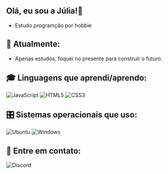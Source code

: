 ## Olá, eu sou a Júlia!👋
- Estudo programção por hobbie

## 🔭 Atualmente:
- Apenas estudos, foquei no presente para construir o futuro.

## 🎓 Linguagens que aprendi/aprendo:
![JavaScript](https://img.shields.io/badge/JavaScript-F7DF1E?style=for-the-badge&logo=javascript&logoColor=black)
![HTML5](https://img.shields.io/badge/HTML5-E34F26?style=for-the-badge&logo=html5&logoColor=white)
![CSS3](https://img.shields.io/badge/CSS3-1572B6?style=for-the-badge&logo=css3&logoColor=white)


## 🎛️ Sistemas operacionais que uso:
![Ubuntu](https://img.shields.io/badge/Ubuntu-E95420?style=for-the-badge&logo=ubuntu&logoColor=white)
![Windows](https://img.shields.io/badge/Windows-0078D6?style=for-the-badge&logo=windows&logoColor=white)

## 💬 Entre em contato:
![Discord](https://img.shields.io/badge/Biscoito%233451-%237289DA.svg?style=for-the-badge&logo=discord&logoColor=white)
